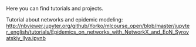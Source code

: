 Here you can find tutorials and projects.

Tutorial about networks and epidemic modeling:
http://nbviewer.jupyter.org/github/Yorko/mlcourse_open/blob/master/jupyter_english/tutorials/Epidemics_on_networks_with_NetworkX_and_EoN_Syrovatskiy_Ilya.ipynb

